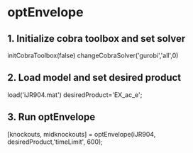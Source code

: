 # optEnvelope
## 1. Initialize cobra toolbox and set solver
initCobraToolbox(false)
changeCobraSolver('gurobi','all',0)

## 2. Load model and set desired product
load('iJR904.mat')
desiredProduct='EX_ac_e';

## 3. Run optEnvelope
[knockouts, midknockouts] = optEnvelope(iJR904, desiredProduct,'timeLimit', 600);

